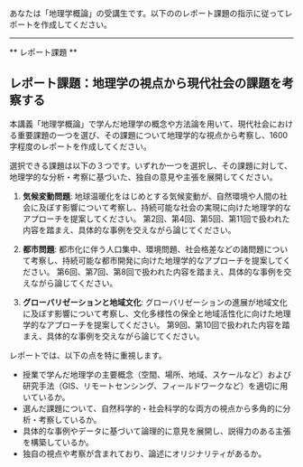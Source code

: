 あなたは「地理学概論」の受講生です。以下ののレポート課題の指示に従ってレポートを作成してください。

---------------------------------------
** レポート課題 **

## レポート課題：地理学の視点から現代社会の課題を考察する

本講義「地理学概論」で学んだ地理学の概念や方法論を用いて、現代社会における重要課題の一つを選び、その課題について地理学的な視点から考察し、1600字程度のレポートを作成してください。

選択できる課題は以下の３つです。いずれか一つを選択し、その課題に対して、地理学的な分析・考察に基づいた、独自の意見や主張を展開してください。

1. **気候変動問題**: 地球温暖化をはじめとする気候変動が、自然環境や人間の社会に及ぼす影響について考察し、持続可能な社会の実現に向けた地理学的なアプローチを提案してください。  第2回、第4回、第5回、第11回で扱われた内容を踏まえ、具体的な事例を交えながら論じてください。

2. **都市問題**: 都市化に伴う人口集中、環境問題、社会格差などの諸問題について考察し、持続可能な都市開発に向けた地理学的なアプローチを提案してください。 第6回、第7回、第8回で扱われた内容を踏まえ、具体的な事例を交えながら論じてください。

3. **グローバリゼーションと地域文化**: グローバリゼーションの進展が地域文化に及ぼす影響について考察し、文化多様性の保全と地域活性化に向けた地理学的なアプローチを提案してください。 第9回、第10回で扱われた内容を踏まえ、具体的な事例を交えながら論じてください。


レポートでは、以下の点を特に重視します。

* 授業で学んだ地理学の主要概念（空間、場所、地域、スケールなど）および研究手法（GIS、リモートセンシング、フィールドワークなど）を適切に用いているか。
* 選んだ課題について、自然科学的・社会科学的な両方の視点から多角的に分析・考察しているか。
* 具体的な事例やデータに基づいて論理的に意見を展開し、説得力のある主張を構築しているか。
* 独自の視点や考察が含まれており、論述にオリジナリティがあるか。


